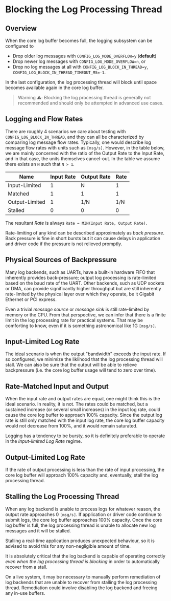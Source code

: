 # Blocking the Log Processing Thread

## Overview

When the core log buffer becomes full, the logging subsystem can be configured to

* Drop older log messages with `CONFIG_LOG_MODE_OVERFLOW=y` (**default**)
* Drop newer log messages with `CONFIG_LOG_MODE_OVERFLOW=n`, or
* Drop no log messages at all with `CONFIG_LOG_BLOCK_IN_THREAD=y`, `CONFIG_LOG_BLOCK_IN_THREAD_TIMEOUT_MS=-1`.

In the last configuration, the log processing thread will block until space
becomes available again in the core log buffer.

> Warning ⚠️: Blocking the log processing thread is generally not recommended
> and should only be attempted in advanced use cases.

## Logging and Flow Rates

There are roughly 4 scenarios we care about testing with
`CONFIG_LOG_BLOCK_IN_THREAD`, and they can all be characterized by comparing
log message flow rates. Typically, one would describe log message flow rates
with units such as `[msg/s]`. However, in the table below, we are mainly
concerned with the ratio of the Output Rate to the Input Rate, and in that
case, the units themselves cancel-out. In the table we assume there exists an
`N` such that `N > 1`.

| Name           | Input Rate | Output Rate | Rate |
|----------------|------------|-------------|------|
| Input-Limited  | 1          | N           | 1    |
| Matched        | 1          | 1           | 1    |
| Output-Limited | 1          | 1/N         | 1/N  |
| Stalled        | 0          | 0           | 0    |

The resultant _Rate_ is always `Rate = MIN(Input Rate, Output Rate)`.

Rate-limiting of any kind can be described approximately as _back pressure_.
Back pressure is fine in short bursts but it can cause delays in application
and driver code if the pressure is not relieved promptly.

## Physical Sources of Backpressure

Many log backends, such as UARTs, have a built-in hardware FIFO that
inherently provides back-pressure; output log processing is rate-limited
based on the baud rate of the UART. Other backends, such as UDP sockets or
DMA, can provide significantly higher throughput but are still inherently
rate-limited by the physical layer over which they operate, be it Gigabit
Ethernet or PCI express.

Even a trivial _message source_ or _message sink_ is still rate-limited by
memory or the CPU. From that perspective, we can infer that there is a finite
limit in the log processing rate for practical systems. That may be
comforting to know, even if it is something astronomical like 1G `[msg/s]`.

## Input-Limited Log Rate

The ideal scenario is when the output "bandwidth" exceeds the input rate. If
so configured, we minimize the liklihood that the log processing thread will
stall. We can also be sure that the output will be able to relieve
backpressure (i.e. the core log buffer usage will tend to zero over time).

## Rate-Matched Input and Output

When the input rate and output rates are equal, one might think this is the
ideal scenario. In reality, it is not. The rates could be matched, but a
sustained increase (or several small increases) in the input log rate, could
cause the core log buffer to approach 100% capacity. Since the output log rate
is still only matched with the input log rate, the core log buffer capacity
would not decrease from 100%, and it would remain saturated.

Logging has a tendency to be bursty, so it is definitely preferable to
operate in the _Input-limited Log Rate_ regime.

## Output-Limited Log Rate

If the rate of output processing is less than the rate of input processing,
the core log buffer will approach 100% capacity and, eventually, stall the
log processing thread.

## Stalling the Log Processing Thread

When any log backend is unable to process logs for whatever reason,
the output rate approaches 0 `[msg/s]`. If application or
driver code continue to submit logs, the core log buffer approaches 100%
capacity. Once the core log buffer is full, the log processing thread is
unable to allocate new log messages and it will be stalled.

Stalling a real-time application produces unexpected behaviour, so it is
advised to avoid this for any non-negligible amount of time.

It is absolutely critical that the log backend is capable of operating
correctly _even when the log processing thread is blocking_ in order to
automatically recover from a stall.

On a live system, it may be necessary to manually perform remediation of log
backends that are unable to recover from stalling the log processing thread.
Remediation could involve disabling the log backend and freeing any in-use
buffers.
